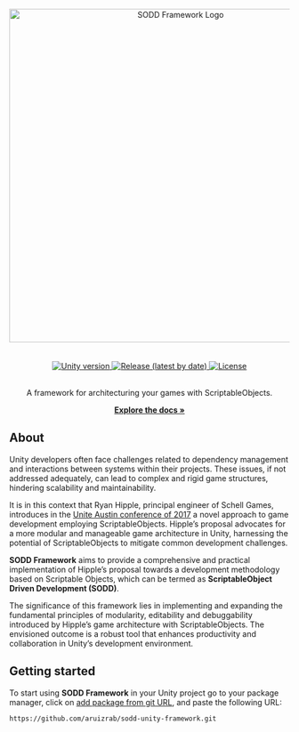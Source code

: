 <div align="center">
  <br>
  <a href="https://github.com/aruizrab/sodd-unity-framework">
    <picture>
      <source media="(prefers-color-scheme: dark)" srcset="https://github.com/aruizrab/sodd-unity-framework/assets/68024691/0a22970a-0505-4121-b6e7-c23299e8b16d">
      <source media="(prefers-color-scheme: light)" srcset="https://github.com/aruizrab/sodd-unity-framework/assets/68024691/ae5d59df-a69c-455a-8be9-e259c5404dda">
      <img alt="SODD Framework Logo" src="https://github.com/aruizrab/sodd-unity-framework/assets/68024691/0a22970a-0505-4121-b6e7-c23299e8b16d" width="600">
    </picture>
  </a>
  <br>
  <br>
  <br>
  <a href="https://unity3d.com/get-unity/download/archive">
    <img src="https://img.shields.io/github/package-json/unity/aruizrab/sodd-unity-framework?logo=unity" alt="Unity version"/>
  </a>
  <a href="https://github.com/aruizrab/sodd-unity-framework/releases/latest">
    <img src="https://img.shields.io/github/v/release/aruizrab/sodd-unity-framework" alt="Release (latest by date)"/>
  </a>
  <a href="https://github.com/aruizrab/sodd-unity-framework/blob/main/LICENSE.md">
    <img src="https://img.shields.io/github/license/aruizrab/sodd-unity-framework?label=license" alt="License"/>
  </a>
  <br>
  <br>
  <p align="center">
    A framework for architecturing your games with ScriptableObjects.
  </p>
  <a href="https://aruizrab.github.io/sodd-unity-framework/"><strong>Explore the docs »</strong></a>
</div>

## About
Unity developers often face challenges related to dependency management and interactions between systems within their projects. These issues, if not addressed adequately, can lead to complex and rigid game structures, hindering scalability and maintainability.

It is in this context that Ryan Hipple, principal engineer of Schell Games, introduces in the [Unite Austin conference of 2017](https://www.youtube.com/watch?v=raQ3iHhE_Kk) a novel approach to game development employing ScriptableObjects. Hipple’s proposal advocates for a more modular and manageable game architecture in Unity, harnessing the potential of ScriptableObjects to mitigate common development challenges.

**SODD Framework** aims to provide a comprehensive and practical implementation of Hipple’s proposal towards a development methodology based on Scriptable Objects, which can be termed as **ScriptableObject Driven Development (SODD)**.

The significance of this framework lies in implementing and expanding the fundamental principles of modularity, editability and debuggability introduced by Hipple’s game architecture with ScriptableObjects. The envisioned outcome is a robust tool that enhances productivity and collaboration in Unity’s development environment.

## Getting started
To start using **SODD Framework** in your Unity project go to your package manager, click on [add package from git URL](https://docs.unity3d.com/2021.2/Documentation/Manual/upm-ui-giturl.html "Unity Documentation - Installing from a Git URL"), and paste the following URL:
```
https://github.com/aruizrab/sodd-unity-framework.git
```
